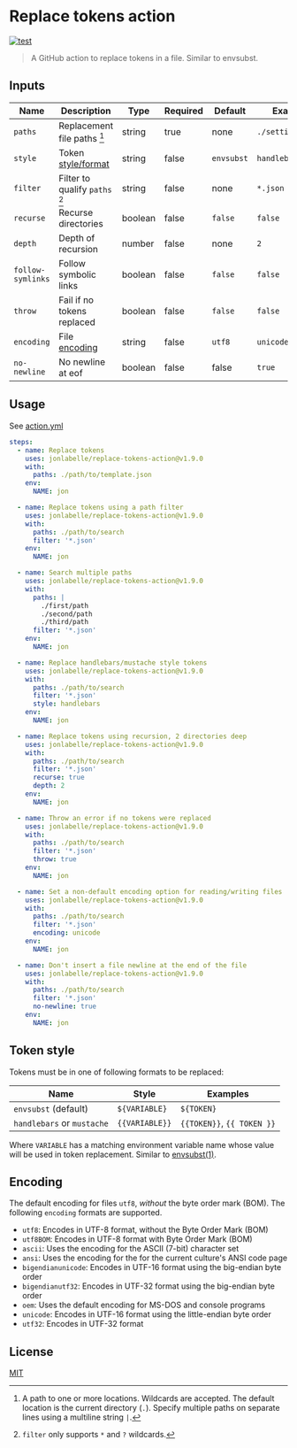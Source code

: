 # Replace tokens action

[![test](https://github.com/jonlabelle/replace-tokens-action/actions/workflows/test.yml/badge.svg)](https://github.com/jonlabelle/replace-tokens-action/actions/workflows/test.yml)

> A GitHub action to replace tokens in a file. Similar to envsubst.

## Inputs

| Name              | Description                        | Type    | Required | Default    | Example           |
| ----------------- | ---------------------------------- | ------- | -------- | ---------- | ----------------- |
| `paths`           | Replacement file paths [^1]        | string  | true     | none       | `./settings.json` |
| `style`           | Token [style/format](#token-style) | string  | false    | `envsubst` | `handlebars`      |
| `filter`          | Filter to qualify `paths` [^2]     | string  | false    | none       | `*.json`          |
| `recurse`         | Recurse directories                | boolean | false    | `false`    | `false`           |
| `depth`           | Depth of recursion                 | number  | false    | none       | `2`               |
| `follow-symlinks` | Follow symbolic links              | boolean | false    | `false`    | `false`           |
| `throw`           | Fail if no tokens replaced         | boolean | false    | `false`    | `false`           |
| `encoding`        | File [encoding](#encoding)         | string  | false    | `utf8`     | `unicode`         |
| `no-newline`      | No newline at eof                  | boolean | false    | false      | `true`            |

## Usage

See [action.yml](action.yml)

```yaml
steps:
  - name: Replace tokens
    uses: jonlabelle/replace-tokens-action@v1.9.0
    with:
      paths: ./path/to/template.json
    env:
      NAME: jon

  - name: Replace tokens using a path filter
    uses: jonlabelle/replace-tokens-action@v1.9.0
    with:
      paths: ./path/to/search
      filter: '*.json'
    env:
      NAME: jon

  - name: Search multiple paths
    uses: jonlabelle/replace-tokens-action@v1.9.0
    with:
      paths: |
        ./first/path
        ./second/path
        ./third/path
      filter: '*.json'
    env:
      NAME: jon

  - name: Replace handlebars/mustache style tokens
    uses: jonlabelle/replace-tokens-action@v1.9.0
    with:
      paths: ./path/to/search
      filter: '*.json'
      style: handlebars
    env:
      NAME: jon

  - name: Replace tokens using recursion, 2 directories deep
    uses: jonlabelle/replace-tokens-action@v1.9.0
    with:
      paths: ./path/to/search
      filter: '*.json'
      recurse: true
      depth: 2
    env:
      NAME: jon

  - name: Throw an error if no tokens were replaced
    uses: jonlabelle/replace-tokens-action@v1.9.0
    with:
      paths: ./path/to/search
      filter: '*.json'
      throw: true
    env:
      NAME: jon

  - name: Set a non-default encoding option for reading/writing files
    uses: jonlabelle/replace-tokens-action@v1.9.0
    with:
      paths: ./path/to/search
      filter: '*.json'
      encoding: unicode
    env:
      NAME: jon

  - name: Don't insert a file newline at the end of the file
    uses: jonlabelle/replace-tokens-action@v1.9.0
    with:
      paths: ./path/to/search
      filter: '*.json'
      no-newline: true
    env:
      NAME: jon
```

## Token style

Tokens must be in one of following formats to be replaced:

| Name                       | Style          | Examples                   |
| -------------------------- | -------------- | -------------------------- |
| `envsubst` (default)       | `${VARIABLE}`  | `${TOKEN}`                 |
| `handlebars` or `mustache` | `{{VARIABLE}}` | `{{TOKEN}}`, `{{ TOKEN }}` |

Where `VARIABLE` has a matching environment variable name whose value will be
used in token replacement. Similar to [envsubst\(1\)](https://www.gnu.org/software/gettext/manual/html_node/envsubst-Invocation.html).

## Encoding

The default encoding for files `utf8`, _without_ the byte order mark (BOM).
The following `encoding` formats are supported.

- `utf8`: Encodes in UTF-8 format, without the Byte Order Mark (BOM)
- `utf8BOM`: Encodes in UTF-8 format with Byte Order Mark (BOM)
- `ascii`: Uses the encoding for the ASCII (7-bit) character set
- `ansi`: Uses the encoding for the for the current culture's ANSI code page
- `bigendianunicode`: Encodes in UTF-16 format using the big-endian byte order
- `bigendianutf32`: Encodes in UTF-32 format using the big-endian byte order
- `oem`: Uses the default encoding for MS-DOS and console programs
- `unicode`: Encodes in UTF-16 format using the little-endian byte order
- `utf32`: Encodes in UTF-32 format

## License

[MIT](LICENSE)

[^1]: A path to one or more locations. Wildcards are accepted. The default location is the current directory (`.`). Specify multiple paths on separate lines using a multiline string `|`.
[^2]: `filter` only supports `*` and `?` wildcards.
